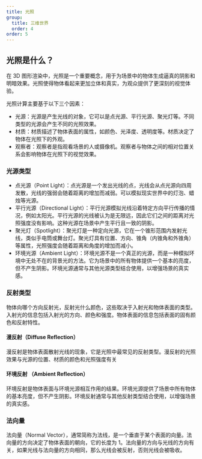 ```yaml
---
title: 光照
group:
  title: 三维世界
  order: 4
order: 5
---
```


## 光照是什么？

在 3D 图形渲染中，光照是一个重要概念，用于为场景中的物体生成逼真的阴影和明暗效果。光照使得物体看起来更加立体和真实，为观众提供了更深刻的视觉体验。

光照计算主要基于以下三个因素：

- 光源：光源是产生光线的对象，它可以是点光源、平行光源、聚光灯等。不同类型的光源会产生不同的光照效果。
- 材质：材质描述了物体表面的属性，如颜色、光泽度、透明度等。材质决定了物体在光照下的外观。
- 观察者：观察者是指观看场景的人或摄像机。观察者与物体之间的相对位置关系会影响物体在光照下的视觉效果。

### 光源类型

- 点光源（Point Light）：点光源是一个发出光线的点，光线会从点光源向四周发散，光线的强弱会随着距离的增加而减弱。可以模拟现实世界中的灯泡、蜡烛等光源。
- 平行光源（Directional Light）：平行光源模拟光线沿着特定方向平行传播的情况，例如太阳光。平行光源的光线被认为是无限远，因此它们之间的距离对光照强度没有影响。这种光源在场景中产生平行且一致的阴影。
- 聚光灯（Spotlight）：聚光灯是一种定向光源，它在一个锥形范围内发射光线，类似手电筒或舞台灯。聚光灯具有位置、方向、锥角（内锥角和外锥角）等属性，光照强度会随着距离和角度的增加而减小。
- 环境光源（Ambient Light）：环境光源不是一个真正的光源，而是一种模拟环境中无处不在的背景光的方法。它为场景中的所有物体提供一个基本的亮度，但不产生阴影。环境光源通常与其他光源类型结合使用，以增强场景的真实感。

### 反射类型

物体向哪个方向反射光，反射光什么颜色，这些取决于入射光和物体表面的类型。入射光的信息包括入射光的方向、颜色和强度。物体表面的信息包括表面的固有颜色和反射特性。

#### 漫反射（Diffuse Reflection）

漫反射是物体表面散射光线的现象，它是光照中最常见的反射类型。漫反射的光照效果与光源的位置、材质的颜色和光照强度有关

#### 环境反射 （Ambient Reflection）

环境反射是物体表面与环境光源相互作用的结果。环境光源提供了场景中所有物体的基本亮度，但不产生阴影。环境反射通常与其他反射类型结合使用，以增强场景的真实感。

### 法向量

法向量（Normal Vector），通常简称为法线，是一个垂直于某个表面的向量。法向量的方向决定了物体表面的朝向，它的长度为 1。法向量的方向与光线的方向有关，如果光线与法向量的方向相同，那么光线会被反射，否则光线会被吸收。

<code src="../demos/3d/lightedCube.tsx"></code>
